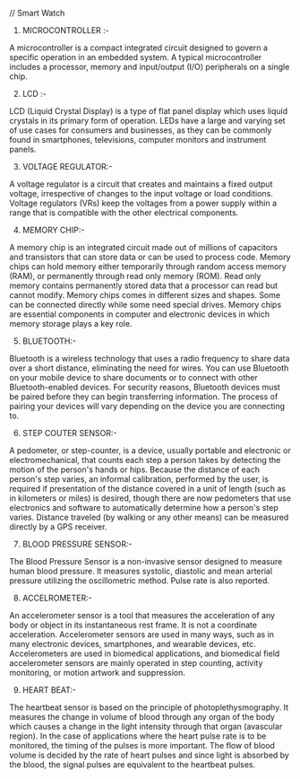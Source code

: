// Smart Watch 


1) MICROCONTROLLER  :-

A microcontroller is a compact integrated circuit designed to govern a specific operation in an embedded system. A typical microcontroller includes a processor, memory and input/output (I/O) peripherals on a single chip.

2) LCD :-

LCD (Liquid Crystal Display) is a type of flat panel display which uses liquid crystals in its primary form of operation. LEDs have a large and varying set of use cases for consumers and businesses, as they can be commonly found in smartphones, televisions, computer monitors and instrument panels.

3)  VOLTAGE REGULATOR:-

A voltage regulator is a circuit that creates and maintains a fixed output voltage, irrespective of changes to the input voltage or load conditions. Voltage regulators (VRs) keep the voltages from a power supply within a range that is compatible with the other electrical components.

4)  MEMORY CHIP:-

A memory chip is an integrated circuit made out of millions of capacitors and transistors that can store data or can be used to process code. Memory chips can hold memory either temporarily through random access memory (RAM), or permanently through read only memory (ROM). Read only memory contains permanently stored data that a processor can read but cannot modify. Memory chips comes in different sizes and shapes. Some can be connected directly while some need special drives. Memory chips are essential components in computer and electronic devices in which memory storage plays a key role.


5) BLUETOOTH:-

Bluetooth is a wireless technology that uses a radio frequency to share data over a short distance, eliminating the need for wires. You can use Bluetooth on your mobile device to share documents or to connect with other Bluetooth-enabled devices. For security reasons, Bluetooth devices must be paired before they can begin transferring information. The process of pairing your devices will vary depending on the device you are connecting to.


6) STEP COUTER SENSOR:-

A pedometer, or step-counter, is a device, usually portable and electronic or electromechanical, that counts each step a person takes by detecting the motion of the person's hands or hips. Because the distance of each person's step varies, an informal calibration, performed by the user, is required if presentation of the distance covered in a unit of length (such as in kilometers or miles) is desired, though there are now pedometers that use electronics and software to automatically determine how a person's step varies. Distance traveled (by walking or any other means) can be measured directly by a GPS receiver.


7) BLOOD PRESSURE SENSOR:-

The Blood Pressure Sensor is a non-invasive sensor designed to measure human blood pressure. It measures systolic, diastolic and mean arterial pressure utilizing the oscillometric method. Pulse rate is also reported.

8) ACCELROMETER:-

An accelerometer sensor is a tool that measures the acceleration of any body or object in its instantaneous rest frame. It is not a coordinate acceleration. Accelerometer sensors are used in many ways, such as in many electronic devices, smartphones, and wearable devices, etc. Accelerometers are used in biomedical applications, and biomedical field accelerometer sensors are mainly operated in step counting, activity monitoring, or motion artwork and suppression.


9) HEART BEAT:-

The heartbeat sensor is based on the principle of photoplethysmography. It measures the change in volume of blood through any organ of the body which causes a change in the light intensity through that organ (avascular region). In the case of applications where the heart pulse rate is to be monitored, the timing of the pulses is more important. The flow of blood volume is decided by the rate of heart pulses and since light is absorbed by the blood, the signal pulses are equivalent to the heartbeat pulses.
